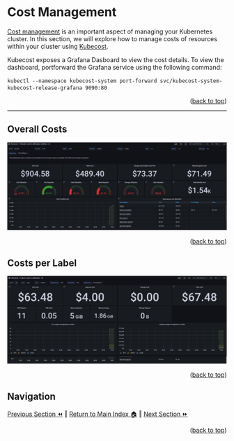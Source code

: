Cost Management
=============
[Cost management](https://learn.microsoft.com/en-us/azure/cloud-adoption-framework/scenarios/app-platform/aks/cost-governance-with-kubecost) is an important aspect of managing your Kubernetes cluster. In this section, we will explore how to manage costs of resources within your cluster using [Kubecost](https://www.kubecost.com/products/self-hosted).  

Kubecost exposes a Grafana Dasboard to view the cost details. To view the dashboard, portforward the Grafana service using the following command:
```pwsh
kubectl --namespace kubecost-system port-forward svc/kubecost-system-kubecost-release-grafana 9090:80
```
<p align="right">(<a href="#cost-management">back to top</a>)</p>

<hr/>

## Overall Costs
![cost 1](../.assets/costs-1.png)
<p align="right">(<a href="#cost-management">back to top</a>)</p>

## Costs per Label
![cost 2](../.assets/costs-2.png)
<p align="right">(<a href="#cost-management">back to top</a>)</p>

## Navigation
[Previous Section ⏪](./scaling.md)  ‖ [Return to Main Index 🏠](../README.md) ‖ [Next Section ⏩](./testing.md)
<p align="right">(<a href="#cost-management">back to top</a>)</p>